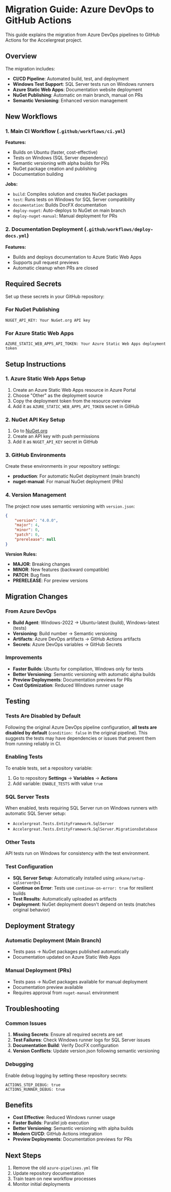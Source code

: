 # Migration Guide: Azure DevOps to GitHub Actions

This guide explains the migration from Azure DevOps pipelines to GitHub Actions for the Accelergreat project.

## Overview

The migration includes:
- **CI/CD Pipeline**: Automated build, test, and deployment
- **Windows Test Support**: SQL Server tests run on Windows runners
- **Azure Static Web Apps**: Documentation website deployment
- **NuGet Publishing**: Automatic on main branch, manual on PRs
- **Semantic Versioning**: Enhanced version management

## New Workflows

### 1. Main CI Workflow (`.github/workflows/ci.yml`)

**Features:**
- Builds on Ubuntu (faster, cost-effective)
- Tests on Windows (SQL Server dependency)
- Semantic versioning with alpha builds for PRs
- NuGet package creation and publishing
- Documentation building

**Jobs:**
- `build`: Compiles solution and creates NuGet packages
- `test`: Runs tests on Windows for SQL Server compatibility
- `documentation`: Builds DocFX documentation
- `deploy-nuget`: Auto-deploys to NuGet on main branch
- `deploy-nuget-manual`: Manual deployment for PRs

### 2. Documentation Deployment (`.github/workflows/deploy-docs.yml`)

**Features:**
- Builds and deploys documentation to Azure Static Web Apps
- Supports pull request previews
- Automatic cleanup when PRs are closed

## Required Secrets

Set up these secrets in your GitHub repository:

### For NuGet Publishing
```
NUGET_API_KEY: Your NuGet.org API key
```

### For Azure Static Web Apps
```
AZURE_STATIC_WEB_APPS_API_TOKEN: Your Azure Static Web Apps deployment token
```

## Setup Instructions

### 1. Azure Static Web Apps Setup

1. Create an Azure Static Web Apps resource in Azure Portal
2. Choose "Other" as the deployment source
3. Copy the deployment token from the resource overview
4. Add it as `AZURE_STATIC_WEB_APPS_API_TOKEN` secret in GitHub

### 2. NuGet API Key Setup

1. Go to [NuGet.org](https://www.nuget.org/)
2. Create an API key with push permissions
3. Add it as `NUGET_API_KEY` secret in GitHub

### 3. GitHub Environments

Create these environments in your repository settings:

- **production**: For automatic NuGet deployment (main branch)
- **nuget-manual**: For manual NuGet deployment (PRs)

### 4. Version Management

The project now uses semantic versioning with `version.json`:

```json
{
    "version": "4.0.0",
    "major": 4,
    "minor": 0,
    "patch": 0,
    "prerelease": null
}
```

**Version Rules:**
- **MAJOR**: Breaking changes
- **MINOR**: New features (backward compatible)
- **PATCH**: Bug fixes
- **PRERELEASE**: For preview versions

## Migration Changes

### From Azure DevOps
- **Build Agent**: Windows-2022 → Ubuntu-latest (build), Windows-latest (tests)
- **Versioning**: Build number → Semantic versioning
- **Artifacts**: Azure DevOps artifacts → GitHub Actions artifacts
- **Secrets**: Azure DevOps variables → GitHub Secrets

### Improvements
- **Faster Builds**: Ubuntu for compilation, Windows only for tests
- **Better Versioning**: Semantic versioning with automatic alpha builds
- **Preview Deployments**: Documentation previews for PRs
- **Cost Optimization**: Reduced Windows runner usage

## Testing

### Tests Are Disabled by Default
Following the original Azure DevOps pipeline configuration, **all tests are disabled by default** (`condition: false` in the original pipeline). This suggests the tests may have dependencies or issues that prevent them from running reliably in CI.

### Enabling Tests
To enable tests, set a repository variable:
1. Go to repository **Settings** → **Variables** → **Actions**
2. Add variable: `ENABLE_TESTS` with value `true`

### SQL Server Tests
When enabled, tests requiring SQL Server run on Windows runners with automatic SQL Server setup:
- `Accelergreat.Tests.EntityFramework.SqlServer`
- `Accelergreat.Tests.EntityFramework.SqlServer.MigrationsDatabase`

### Other Tests
API tests run on Windows for consistency with the test environment.

### Test Configuration
- **SQL Server Setup**: Automatically installed using `ankane/setup-sqlserver@v1`
- **Continue on Error**: Tests use `continue-on-error: true` for resilient builds  
- **Test Results**: Automatically uploaded as artifacts
- **Deployment**: NuGet deployment doesn't depend on tests (matches original behavior)

## Deployment Strategy

### Automatic Deployment (Main Branch)
- Tests pass → NuGet packages published automatically
- Documentation updated on Azure Static Web Apps

### Manual Deployment (PRs)
- Tests pass → NuGet packages available for manual deployment
- Documentation preview available
- Requires approval from `nuget-manual` environment

## Troubleshooting

### Common Issues

1. **Missing Secrets**: Ensure all required secrets are set
2. **Test Failures**: Check Windows runner logs for SQL Server issues
3. **Documentation Build**: Verify DocFX configuration
4. **Version Conflicts**: Update version.json following semantic versioning

### Debugging

Enable debug logging by setting these repository secrets:
```
ACTIONS_STEP_DEBUG: true
ACTIONS_RUNNER_DEBUG: true
```

## Benefits

- **Cost Effective**: Reduced Windows runner usage
- **Faster Builds**: Parallel job execution
- **Better Versioning**: Semantic versioning with alpha builds
- **Modern CI/CD**: GitHub Actions integration
- **Preview Deployments**: Documentation previews for PRs

## Next Steps

1. Remove the old `azure-pipelines.yml` file
2. Update repository documentation
3. Train team on new workflow processes
4. Monitor initial deployments